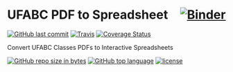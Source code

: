 # UFABC PDF to Spreadsheet [![Binder](https://mybinder.org/badge.svg)](https://mybinder.org/v2/gh/fernando-freitas-alves/ufabc-pdf-2-sheet.git/master?filepath=index.ipynb)
[![GitHub last commit](https://img.shields.io/github/last-commit/fernando-freitas-alves/ufabc-pdf-2-sheet.svg)]()
[![Travis](https://img.shields.io/travis/fernando-freitas-alves/ufabc-pdf-2-sheet.svg)](https://travis-ci.org/fernando-freitas-alves/ufabc-pdf-2-sheet)
[![Coverage Status](https://coveralls.io/repos/github/fernando-freitas-alves/ufabc-pdf-2-sheet/badge.svg?branch=master)](https://coveralls.io/github/fernando-freitamasters-alves/ufabc-pdf-2-sheet?branch=)

Convert UFABC Classes PDFs to Interactive Spreadsheets

[![GitHub repo size in bytes](https://img.shields.io/github/repo-size/fernando-freitas-alves/ufabc-pdf-2-sheet.svg)]()
[![GitHub top language](https://img.shields.io/github/languages/top/fernando-freitas-alves/ufabc-pdf-2-sheet.svg)]()
[![license](https://img.shields.io/github/license/fernando-freitas-alves/ufabc-pdf-2-sheet.svg)](https://github.com/fernando-freitas-alves/ufabc-pdf-2-sheet/blob/master/LICENSE)
